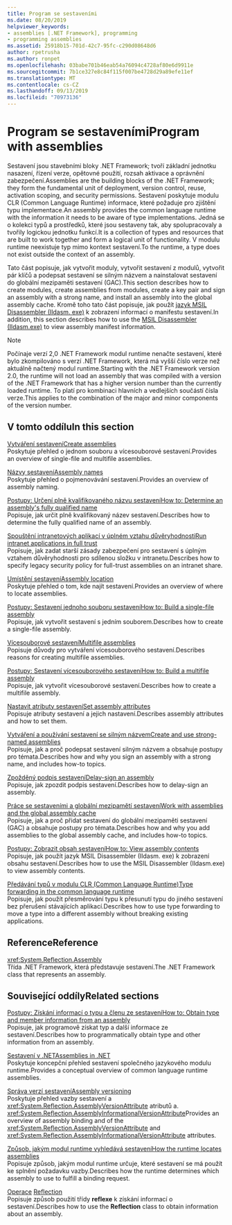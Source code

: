 ```yaml
---
title: Program se sestaveními
ms.date: 08/20/2019
helpviewer_keywords:
- assemblies [.NET Framework], programming
- programming assemblies
ms.assetid: 25918b15-701d-42c7-95fc-c290d08648d6
author: rpetrusha
ms.author: ronpet
ms.openlocfilehash: 03babe701b46eab54a76094c4728af80e6d9911e
ms.sourcegitcommit: 7b1ce327e8c84f115f007be4728d29a89efe11ef
ms.translationtype: MT
ms.contentlocale: cs-CZ
ms.lasthandoff: 09/13/2019
ms.locfileid: "70973136"
---
```

# <a name="program-with-assemblies"></a><span data-ttu-id="b8bd2-102">Program se sestaveními</span><span class="sxs-lookup"><span data-stu-id="b8bd2-102">Program with assemblies</span></span>
<span data-ttu-id="b8bd2-103">Sestavení jsou stavebními bloky .NET Framework; tvoří základní jednotku nasazení, řízení verze, opětovné použití, rozsah aktivace a oprávnění zabezpečení.</span><span class="sxs-lookup"><span data-stu-id="b8bd2-103">Assemblies are the building blocks of the .NET Framework; they form the fundamental unit of deployment, version control, reuse, activation scoping, and security permissions.</span></span> <span data-ttu-id="b8bd2-104">Sestavení poskytuje modulu CLR (Common Language Runtime) informace, které požaduje pro zjištění typu implementace.</span><span class="sxs-lookup"><span data-stu-id="b8bd2-104">An assembly provides the common language runtime with the information it needs to be aware of type implementations.</span></span> <span data-ttu-id="b8bd2-105">Jedná se o kolekci typů a prostředků, které jsou sestaveny tak, aby spolupracovaly a tvořily logickou jednotku funkcí.</span><span class="sxs-lookup"><span data-stu-id="b8bd2-105">It is a collection of types and resources that are built to work together and form a logical unit of functionality.</span></span> <span data-ttu-id="b8bd2-106">V modulu runtime neexistuje typ mimo kontext sestavení.</span><span class="sxs-lookup"><span data-stu-id="b8bd2-106">To the runtime, a type does not exist outside the context of an assembly.</span></span>  
  
 <span data-ttu-id="b8bd2-107">Tato část popisuje, jak vytvořit moduly, vytvořit sestavení z modulů, vytvořit pár klíčů a podepsat sestavení se silným názvem a nainstalovat sestavení do globální mezipaměti sestavení (GAC).</span><span class="sxs-lookup"><span data-stu-id="b8bd2-107">This section describes how to create modules, create assemblies from modules, create a key pair and sign an assembly with a strong name, and install an assembly into the global assembly cache.</span></span> <span data-ttu-id="b8bd2-108">Kromě toho tato část popisuje, jak použít [jazyk MSIL Disassembler (Ildasm. exe)](../../framework/tools/ildasm-exe-il-disassembler.md) k zobrazení informací o manifestu sestavení.</span><span class="sxs-lookup"><span data-stu-id="b8bd2-108">In addition, this section describes how to use the [MSIL Disassembler (Ildasm.exe)](../../framework/tools/ildasm-exe-il-disassembler.md) to view assembly manifest information.</span></span>  
  
> [!NOTE]
> <span data-ttu-id="b8bd2-109">Počínaje verzí 2,0 .NET Framework modul runtime nenačte sestavení, které bylo zkompilováno s verzí .NET Framework, která má vyšší číslo verze než aktuálně načtený modul runtime.</span><span class="sxs-lookup"><span data-stu-id="b8bd2-109">Starting with the .NET Framework version 2.0, the runtime will not load an assembly that was compiled with a version of the .NET Framework that has a higher version number than the currently loaded runtime.</span></span> <span data-ttu-id="b8bd2-110">To platí pro kombinaci hlavních a vedlejších součástí čísla verze.</span><span class="sxs-lookup"><span data-stu-id="b8bd2-110">This applies to the combination of the major and minor components of the version number.</span></span>  
  
## <a name="in-this-section"></a><span data-ttu-id="b8bd2-111">V tomto oddílu</span><span class="sxs-lookup"><span data-stu-id="b8bd2-111">In this section</span></span>  
 [<span data-ttu-id="b8bd2-112">Vytváření sestavení</span><span class="sxs-lookup"><span data-stu-id="b8bd2-112">Create assemblies</span></span>](create.md)  
 <span data-ttu-id="b8bd2-113">Poskytuje přehled o jednom souboru a vícesouborové sestavení.</span><span class="sxs-lookup"><span data-stu-id="b8bd2-113">Provides an overview of single-file and multifile assemblies.</span></span>  
  
 [<span data-ttu-id="b8bd2-114">Názvy sestavení</span><span class="sxs-lookup"><span data-stu-id="b8bd2-114">Assembly names</span></span>](names.md)  
 <span data-ttu-id="b8bd2-115">Poskytuje přehled o pojmenovávání sestavení.</span><span class="sxs-lookup"><span data-stu-id="b8bd2-115">Provides an overview of assembly naming.</span></span>  
  
 [<span data-ttu-id="b8bd2-116">Postupy: Určení plně kvalifikovaného názvu sestavení</span><span class="sxs-lookup"><span data-stu-id="b8bd2-116">How to: Determine an assembly's fully qualified name</span></span>](find-fully-qualified-name.md)  
 <span data-ttu-id="b8bd2-117">Popisuje, jak určit plně kvalifikovaný název sestavení.</span><span class="sxs-lookup"><span data-stu-id="b8bd2-117">Describes how to determine the fully qualified name of an assembly.</span></span>  
  
 [<span data-ttu-id="b8bd2-118">Spouštění intranetových aplikací v úplném vztahu důvěryhodnosti</span><span class="sxs-lookup"><span data-stu-id="b8bd2-118">Run intranet applications in full trust</span></span>](../../framework/app-domains/running-intranet-applications-in-full-trust.md)  
 <span data-ttu-id="b8bd2-119">Popisuje, jak zadat starší zásady zabezpečení pro sestavení s úplným vztahem důvěryhodnosti pro sdílenou složku v intranetu.</span><span class="sxs-lookup"><span data-stu-id="b8bd2-119">Describes how to specify legacy security policy for full-trust assemblies on an intranet share.</span></span>  
  
 [<span data-ttu-id="b8bd2-120">Umístění sestavení</span><span class="sxs-lookup"><span data-stu-id="b8bd2-120">Assembly location</span></span>](location.md)  
 <span data-ttu-id="b8bd2-121">Poskytuje přehled o tom, kde najít sestavení.</span><span class="sxs-lookup"><span data-stu-id="b8bd2-121">Provides an overview of where to locate assemblies.</span></span>  
  
 [<span data-ttu-id="b8bd2-122">Postupy: Sestavení jednoho souboru sestavení</span><span class="sxs-lookup"><span data-stu-id="b8bd2-122">How to: Build a single-file assembly</span></span>](../../framework/app-domains/build-single-file-assembly.md)  
 <span data-ttu-id="b8bd2-123">Popisuje, jak vytvořit sestavení s jedním souborem.</span><span class="sxs-lookup"><span data-stu-id="b8bd2-123">Describes how to create a single-file assembly.</span></span>  
  
 [<span data-ttu-id="b8bd2-124">Vícesouborové sestavení</span><span class="sxs-lookup"><span data-stu-id="b8bd2-124">Multifile assemblies</span></span>](../../framework/app-domains/multifile-assemblies.md)  
 <span data-ttu-id="b8bd2-125">Popisuje důvody pro vytváření vícesouborového sestavení.</span><span class="sxs-lookup"><span data-stu-id="b8bd2-125">Describes reasons for creating multifile assemblies.</span></span>  
  
 [<span data-ttu-id="b8bd2-126">Postupy: Sestavení vícesouborového sestavení</span><span class="sxs-lookup"><span data-stu-id="b8bd2-126">How to: Build a multifile assembly</span></span>](../../framework/app-domains/build-multifile-assembly.md)  
 <span data-ttu-id="b8bd2-127">Popisuje, jak vytvořit vícesouborové sestavení.</span><span class="sxs-lookup"><span data-stu-id="b8bd2-127">Describes how to create a multifile assembly.</span></span>  
  
 [<span data-ttu-id="b8bd2-128">Nastavit atributy sestavení</span><span class="sxs-lookup"><span data-stu-id="b8bd2-128">Set assembly attributes</span></span>](set-attributes.md)  
 <span data-ttu-id="b8bd2-129">Popisuje atributy sestavení a jejich nastavení.</span><span class="sxs-lookup"><span data-stu-id="b8bd2-129">Describes assembly attributes and how to set them.</span></span>  
  
 [<span data-ttu-id="b8bd2-130">Vytváření a používání sestavení se silným názvem</span><span class="sxs-lookup"><span data-stu-id="b8bd2-130">Create and use strong-named assemblies</span></span>](create-use-strong-named.md)  
 <span data-ttu-id="b8bd2-131">Popisuje, jak a proč podepsat sestavení silným názvem a obsahuje postupy pro témata.</span><span class="sxs-lookup"><span data-stu-id="b8bd2-131">Describes how and why you sign an assembly with a strong name, and includes how-to topics.</span></span>  
  
 [<span data-ttu-id="b8bd2-132">Zpožděný podpis sestavení</span><span class="sxs-lookup"><span data-stu-id="b8bd2-132">Delay-sign an assembly</span></span>](delay-sign.md)  
 <span data-ttu-id="b8bd2-133">Popisuje, jak zpozdit podpis sestavení.</span><span class="sxs-lookup"><span data-stu-id="b8bd2-133">Describes how to delay-sign an assembly.</span></span>  
  
 [<span data-ttu-id="b8bd2-134">Práce se sestaveními a globální mezipamětí sestavení</span><span class="sxs-lookup"><span data-stu-id="b8bd2-134">Work with assemblies and the global assembly cache</span></span>](../../framework/app-domains/working-with-assemblies-and-the-gac.md)  
 <span data-ttu-id="b8bd2-135">Popisuje, jak a proč přidat sestavení do globální mezipaměti sestavení (GAC) a obsahuje postupy pro témata.</span><span class="sxs-lookup"><span data-stu-id="b8bd2-135">Describes how and why you add assemblies to the global assembly cache, and includes how-to topics.</span></span>  
  
 [<span data-ttu-id="b8bd2-136">Postupy: Zobrazit obsah sestavení</span><span class="sxs-lookup"><span data-stu-id="b8bd2-136">How to: View assembly contents</span></span>](view-contents.md)  
 <span data-ttu-id="b8bd2-137">Popisuje, jak použít jazyk MSIL Disassembler (Ildasm. exe) k zobrazení obsahu sestavení.</span><span class="sxs-lookup"><span data-stu-id="b8bd2-137">Describes how to use the MSIL Disassembler (Ildasm.exe) to view assembly contents.</span></span>  
  
 [<span data-ttu-id="b8bd2-138">Předávání typů v modulu CLR (Common Language Runtime)</span><span class="sxs-lookup"><span data-stu-id="b8bd2-138">Type forwarding in the common language runtime</span></span>](type-forwarding.md)  
 <span data-ttu-id="b8bd2-139">Popisuje, jak použít přesměrování typu k přesunutí typu do jiného sestavení bez přerušení stávajících aplikací.</span><span class="sxs-lookup"><span data-stu-id="b8bd2-139">Describes how to use type forwarding to move a type into a different assembly without breaking existing applications.</span></span>  
  
## <a name="reference"></a><span data-ttu-id="b8bd2-140">Reference</span><span class="sxs-lookup"><span data-stu-id="b8bd2-140">Reference</span></span>  
 <xref:System.Reflection.Assembly>  
 <span data-ttu-id="b8bd2-141">Třída .NET Framework, která představuje sestavení.</span><span class="sxs-lookup"><span data-stu-id="b8bd2-141">The .NET Framework class that represents an assembly.</span></span>  
  
## <a name="related-sections"></a><span data-ttu-id="b8bd2-142">Související oddíly</span><span class="sxs-lookup"><span data-stu-id="b8bd2-142">Related sections</span></span>  
 [<span data-ttu-id="b8bd2-143">Postupy: Získání informací o typu a členu ze sestavení</span><span class="sxs-lookup"><span data-stu-id="b8bd2-143">How to: Obtain type and member information from an assembly</span></span>](../../framework/reflection-and-codedom/get-type-member-information.md)  
 <span data-ttu-id="b8bd2-144">Popisuje, jak programově získat typ a další informace ze sestavení.</span><span class="sxs-lookup"><span data-stu-id="b8bd2-144">Describes how to programmatically obtain type and other information from an assembly.</span></span>  
  
 [<span data-ttu-id="b8bd2-145">Sestavení v .NET</span><span class="sxs-lookup"><span data-stu-id="b8bd2-145">Assemblies in .NET</span></span>](index.md)  
 <span data-ttu-id="b8bd2-146">Poskytuje koncepční přehled sestavení společného jazykového modulu runtime.</span><span class="sxs-lookup"><span data-stu-id="b8bd2-146">Provides a conceptual overview of common language runtime assemblies.</span></span>  
  
 [<span data-ttu-id="b8bd2-147">Správa verzí sestavení</span><span class="sxs-lookup"><span data-stu-id="b8bd2-147">Assembly versioning</span></span>](versioning.md)  
 <span data-ttu-id="b8bd2-148">Poskytuje přehled vazby sestavení a <xref:System.Reflection.AssemblyVersionAttribute> atributů a. <xref:System.Reflection.AssemblyInformationalVersionAttribute></span><span class="sxs-lookup"><span data-stu-id="b8bd2-148">Provides an overview of assembly binding and of the <xref:System.Reflection.AssemblyVersionAttribute> and <xref:System.Reflection.AssemblyInformationalVersionAttribute> attributes.</span></span>  
  
 [<span data-ttu-id="b8bd2-149">Způsob, jakým modul runtime vyhledává sestavení</span><span class="sxs-lookup"><span data-stu-id="b8bd2-149">How the runtime locates assemblies</span></span>](../../framework/deployment/how-the-runtime-locates-assemblies.md)  
 <span data-ttu-id="b8bd2-150">Popisuje způsob, jakým modul runtime určuje, které sestavení se má použít ke splnění požadavku vazby.</span><span class="sxs-lookup"><span data-stu-id="b8bd2-150">Describes how the runtime determines which assembly to use to fulfill a binding request.</span></span>  
  
 <span data-ttu-id="b8bd2-151">[Operace](../../framework/reflection-and-codedom/reflection.md) </span><span class="sxs-lookup"><span data-stu-id="b8bd2-151">[Reflection](../../framework/reflection-and-codedom/reflection.md) </span></span>  
 <span data-ttu-id="b8bd2-152">Popisuje způsob použití třídy **reflexe** k získání informací o sestavení.</span><span class="sxs-lookup"><span data-stu-id="b8bd2-152">Describes how to use the **Reflection** class to obtain information about an assembly.</span></span>
